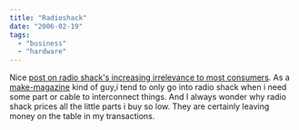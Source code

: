```yaml
---
title: "Radioshack"
date: "2006-02-19"
tags: 
  - "business"
  - "hardware"
---
```


Nice [post on radio shack's increasing irrelevance to most consumers](http://brandautopsy.typepad.com/brandautopsy/2006/02/radioshacks_eve.html). As a [make-magazine](http://www.makezine.com/) kind of guy,i tend to only go into radio shack when i need some part or cable to interconnect things. And I always wonder why radio shack prices all the little parts i buy so low. They are certainly leaving money on the table in my transactions.
